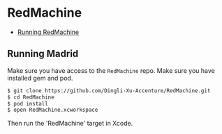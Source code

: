# RedMachine
- [Running RedMachine](#running-redMachine)


## Running Madrid

Make sure you have access to the `RedMachine` repo.
Make sure you have installed gem and pod.

```sh
$ git clone https://github.com/Dingli-Xu-Accenture/RedMachine.git
$ cd RedMachine
$ pod install
$ open RedMachine.xcworkspace
```

Then run the 'RedMachine' target in Xcode.
